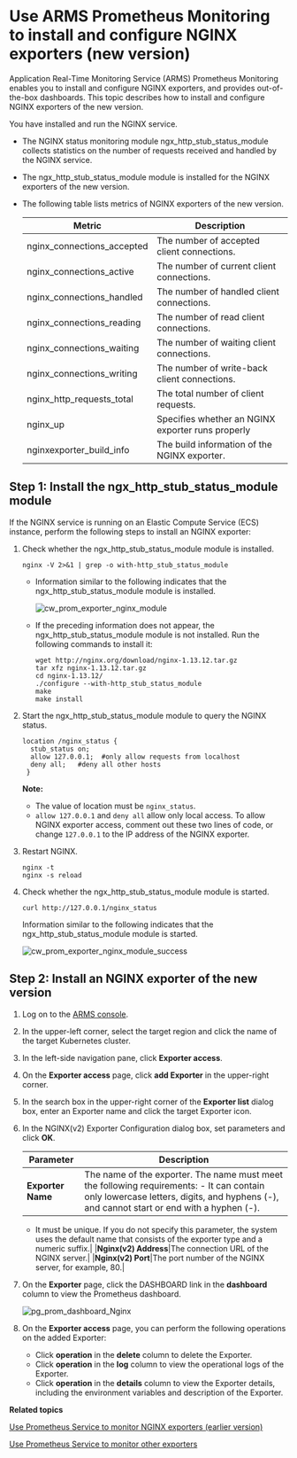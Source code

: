 # Use ARMS Prometheus Monitoring to install and configure NGINX exporters \(new version\)

Application Real-Time Monitoring Service \(ARMS\) Prometheus Monitoring enables you to install and configure NGINX exporters, and provides out-of-the-box dashboards. This topic describes how to install and configure NGINX exporters of the new version.

You have installed and run the NGINX service.

-   The NGINX status monitoring module ngx\_http\_stub\_status\_module collects statistics on the number of requests received and handled by the NGINX service.
-   The ngx\_http\_stub\_status\_module module is installed for the NGINX exporters of the new version.
-   The following table lists metrics of NGINX exporters of the new version.

    |Metric|Description|
    |------|-----------|
    |nginx\_connections\_accepted|The number of accepted client connections.|
    |nginx\_connections\_active|The number of current client connections.|
    |nginx\_connections\_handled|The number of handled client connections.|
    |nginx\_connections\_reading|The number of read client connections.|
    |nginx\_connections\_waiting|The number of waiting client connections.|
    |nginx\_connections\_writing|The number of write-back client connections.|
    |nginx\_http\_requests\_total|The total number of client requests.|
    |nginx\_up|Specifies whether an NGINX exporter runs properly|
    |nginxexporter\_build\_info|The build information of the NGINX exporter.|


## Step 1: Install the ngx\_http\_stub\_status\_module module

If the NGINX service is running on an Elastic Compute Service \(ECS\) instance, perform the following steps to install an NGINX exporter:

1.  Check whether the ngx\_http\_stub\_status\_module module is installed.

    ```
    nginx -V 2>&1 | grep -o with-http_stub_status_module
    ```

    -   Information similar to the following indicates that the ngx\_http\_stub\_status\_module module is installed.

        ![cw_prom_exporter_nginx_module](https://static-aliyun-doc.oss-accelerate.aliyuncs.com/assets/img/en-US/6027468061/p128838.png)

    -   If the preceding information does not appear, the ngx\_http\_stub\_status\_module module is not installed. Run the following commands to install it:

        ```
        wget http://nginx.org/download/nginx-1.13.12.tar.gz
        tar xfz nginx-1.13.12.tar.gz
        cd nginx-1.13.12/
        ./configure --with-http_stub_status_module
        make
        make install
        ```

2.  Start the ngx\_http\_stub\_status\_module module to query the NGINX status.

    ```
    location /nginx_status {
      stub_status on;
      allow 127.0.0.1;  #only allow requests from localhost
      deny all;   #deny all other hosts 
     }
    ```

    **Note:**

    -   The value of location must be `nginx_status`.
    -   `allow 127.0.0.1` and `deny all` allow only local access. To allow NGINX exporter access, comment out these two lines of code, or change `127.0.0.1` to the IP address of the NGINX exporter.
3.  Restart NGINX.

    ```
    nginx -t
    nginx -s reload 
    ```

4.  Check whether the ngx\_http\_stub\_status\_module module is started.

    ```
    curl http://127.0.0.1/nginx_status
    ```

    Information similar to the following indicates that the ngx\_http\_stub\_status\_module module is started.

    ![cw_prom_exporter_nginx_module_success](https://static-aliyun-doc.oss-accelerate.aliyuncs.com/assets/img/en-US/6027468061/p128860.png)


## Step 2: Install an NGINX exporter of the new version

1.  Log on to the [ARMS console](https://arms-ap-southeast-1.console.aliyun.com/#/home).

2.  In the upper-left corner, select the target region and click the name of the target Kubernetes cluster.

3.  In the left-side navigation pane, click **Exporter access**.

4.  On the **Exporter access** page, click **add Exporter** in the upper-right corner.

5.  In the search box in the upper-right corner of the **Exporter list** dialog box, enter an Exporter name and click the target Exporter icon.

6.  In the NGINX\(v2\) Exporter Configuration dialog box, set parameters and click **OK**.

    |Parameter|Description|
    |---------|-----------|
    |**Exporter Name**|The name of the exporter. The name must meet the following requirements:    -   It can contain only lowercase letters, digits, and hyphens \(-\), and cannot start or end with a hyphen \(-\).
    -   It must be unique.
If you do not specify this parameter, the system uses the default name that consists of the exporter type and a numeric suffix.|
    |**Nginx\(v2\) Address**|The connection URL of the NGINX server.|
    |**Nginx\(v2\) Port**|The port number of the NGINX server, for example, 80.|

7.  On the **Exporter** page, click the DASHBOARD link in the **dashboard** column to view the Prometheus dashboard.

    ![pg_prom_dashboard_Nginx](https://static-aliyun-doc.oss-accelerate.aliyuncs.com/assets/img/en-US/7307468061/p97649.png)

8.  On the **Exporter access** page, you can perform the following operations on the added Exporter:

    -   Click **operation** in the **delete** column to delete the Exporter.
    -   Click **operation** in the **log** column to view the operational logs of the Exporter.
    -   Click **operation** in the **details** column to view the Exporter details, including the environment variables and description of the Exporter.

**Related topics**  


[Use Prometheus Service to monitor NGINX exporters \(earlier version\)]()

[Use Prometheus Service to monitor other exporters]()

